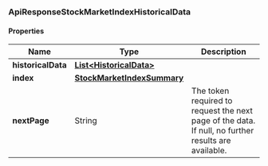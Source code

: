 
[//]: # (CLASS:ApiResponseStockMarketIndexHistoricalData)

[//]: # (KIND:object)

### ApiResponseStockMarketIndexHistoricalData

#### Properties

[//]: # (START_DEFINITION)

Name | Type | Description
------------ | ------------- | -------------
**historicalData** | [**List&lt;HistoricalData&gt;**](HistoricalData.md) |  &nbsp;
**index** | [**StockMarketIndexSummary**](StockMarketIndexSummary.md) |  &nbsp;
**nextPage** | String | The token required to request the next page of the data. If null, no further results are available. &nbsp;

[//]: # (END_DEFINITION)


[//]: # (CONTAINED_CLASS:HistoricalData)


[//]: # (CONTAINED_CLASS:StockMarketIndexSummary)





